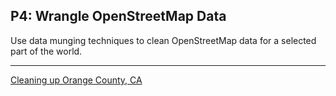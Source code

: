 ## P4: Wrangle OpenStreetMap Data

Use data munging techniques to clean OpenStreetMap data for a selected part of the world.

---

[Cleaning up Orange County, CA](report.md)
